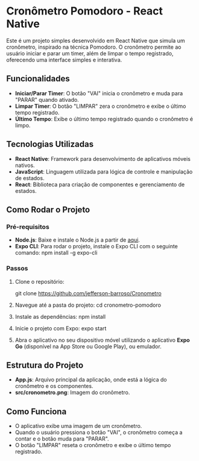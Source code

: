 
# Cronômetro Pomodoro - React Native

Este é um projeto simples desenvolvido em React Native que simula um cronômetro, inspirado na técnica Pomodoro. O cronômetro permite ao usuário iniciar e parar um timer, além de limpar o tempo registrado, oferecendo uma interface simples e interativa.

## Funcionalidades

- **Iniciar/Parar Timer**: O botão "VAI" inicia o cronômetro e muda para "PARAR" quando ativado.
- **Limpar Timer**: O botão "LIMPAR" zera o cronômetro e exibe o último tempo registrado.
- **Último Tempo**: Exibe o último tempo registrado quando o cronômetro é limpo.

## Tecnologias Utilizadas

- **React Native**: Framework para desenvolvimento de aplicativos móveis nativos.
- **JavaScript**: Linguagem utilizada para lógica de controle e manipulação de estados.
- **React**: Biblioteca para criação de componentes e gerenciamento de estados.

## Como Rodar o Projeto

### Pré-requisitos

- **Node.js**: Baixe e instale o Node.js a partir de [aqui](https://nodejs.org/).
- **Expo CLI**: Para rodar o projeto, instale o Expo CLI com o seguinte comando:
  npm install -g expo-cli


### Passos

1. Clone o repositório:

   git clone https://github.com/jefferson-barroso/Cronometro


2. Navegue até a pasta do projeto:
   cd cronometro-pomodoro


3. Instale as dependências:
   npm install


4. Inicie o projeto com Expo:
   expo start


5. Abra o aplicativo no seu dispositivo móvel utilizando o aplicativo **Expo Go** (disponível na App Store ou Google Play), ou emulador.

## Estrutura do Projeto

* **App.js**: Arquivo principal da aplicação, onde está a lógica do cronômetro e os componentes.
* **src/cronometro.png**: Imagem do cronômetro.

## Como Funciona

* O aplicativo exibe uma imagem de um cronômetro.
* Quando o usuário pressiona o botão "VAI", o cronômetro começa a contar e o botão muda para "PARAR".
* O botão "LIMPAR" reseta o cronômetro e exibe o último tempo registrado.

